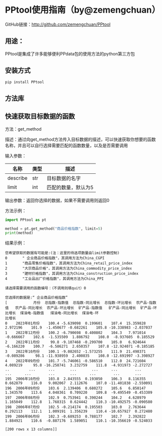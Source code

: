 # PPtool使用指南（by@zemengchuan）

GitHub链接：http://github.com/zemengchuan/PPtool

## 用途：

PPtool是集成了许多能够便利PPdata包的使用方法的python第三方包

## 安装方式

```python
pip install PPtool
```

## 方法库

## 快速获取目标数据的函数

方法：get_method

描述：通过向get_method方法传入目标数据的描述，可以快速获取你想要的函数名称，并且可以自行选择需要匹配的函数数量，以及是否需要调用

输入参数：

| 名称     | 类型 | 描述                |
| -------- | ---- | ------------------- |
| describe | str  | 目标数据的名字      |
| limit    | int  | 匹配的数量，默认为5 |


输出参数：返回你选择的数据，如果不需要调用则返回0


方法示例：

```python
import PPtool as pt

method = pt.get_method("商品价格指数", limit=5)
print(method)
```

结果示例：

```
您希望获取的数据有可能是:(注：这里的待选项数量由limit参数控制)
0       " 企业商品价格指数"，其调用方法为China_CGPI
1       "商品零售价格指数"，其调用方法为China_retail_price_index
2       "大宗商品价格"，其调用方法为China_commodity_price_index
3       "建材价格指数"，其调用方法为China_construction_price_index
4       "工业品出厂价格指数"，其调用方法为China_PPI

请选择需要调用的函数编号：（不调用则填quit）0

您选择的数据是:“ 企业商品价格指数”
[            月份  总指数-指数值  总指数-同比增长  总指数-环比增长  农产品-指数值   农产品-同比增长  农产品-环比增长  矿产品-指数值   矿产品-同比增长  矿产品-环比增长  煤油电-指数值   煤油电-同比增长  煤油电-环
比增长
0    2023年01月份    100.4 -5.639098  0.199601    107.4  15.359828  2.972196    101.9  -1.450677 -0.682261    105.8 -10.338983 -2.037037
1    2022年12月份    100.2 -6.790698  0.400802    104.3   7.971014 -0.666667    102.6  -1.535509  1.886792    108.0  -8.937605  0.185529
2    2022年11月份     99.8 -9.107468 -0.299700    105.0   6.924644 -6.166220    100.7  -6.586271  2.650357    107.8 -12.924071 -0.185185
3    2022年10月份    100.1 -9.082652 -1.573255    111.9  21.498371 -0.089286     98.1 -11.938959  2.400835    108.0 -12.691997 -3.398927
4    2022年09月份    101.7 -5.746061 -0.586510    112.0  24.721604  4.089219     95.8 -16.258741  3.232759    111.8  -4.931973 -2.272727
..         ...      ...       ...       ...      ...        ...       ...      ...        ...       ...      ...        ...       ...
195  2006年10月份    103.8  2.843555  0.193050    106.3   8.116355  0.662879    116.0   9.002067  2.112676    107.0 -11.401838 -2.550091
196  2006年09月份    103.6  2.139406  0.680272    105.6   6.850147  1.343570    113.6   4.048361  0.709220    109.8  -9.495549 -0.453309
197  2006年08月份    102.9  0.753941  0.390244    104.2   4.628979  1.165049    112.8   1.768315  0.624442    110.3 -10.492575 -0.090580
198  2006年07月份    102.5 -0.214174  0.195503    103.0   2.763644  0.292113    112.1   1.009191  1.356239    110.4 -10.657927  0.272480
199  2006年06月份    102.3 -0.689253  0.788177    102.7   2.392822  1.884921    110.6  -0.887176  1.589051    110.1 -10.356619 -0.524033

[200 rows x 13 columns]]
```
